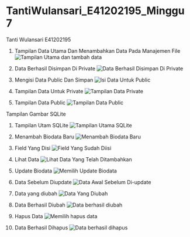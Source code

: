 # TantiWulansari_E41202195_Minggu7

Tanti Wulansari E41202195 

1. Tampilan Data Utama Dan Menambahkan Data Pada Manajemen File 
![Tampilan Utama dan tambah data](https://user-images.githubusercontent.com/75100232/138542453-0234143e-b1b7-48a2-b983-1bc0ab70f692.png)

2. Data Berhasil Disimpan Di Private
![Data Berhasil Disimpan Di Private](https://user-images.githubusercontent.com/75100232/138542486-939468b6-d062-4a9e-878f-7724a9588fc8.png)

3. Mengisi Data Public Dan Simpan
![Isi Data Untuk Public](https://user-images.githubusercontent.com/75100232/138542518-e40fb5df-7451-47ef-b60f-9e3cd732813d.png)

4. Tampilan Data Untuk Private
![Tampilan Data Private](https://user-images.githubusercontent.com/75100232/138542540-dd39dfcc-632d-4b0a-bd28-1fb0dc48904d.png)

5. Tampilan Data Public
![Tampilan Data Public](https://user-images.githubusercontent.com/75100232/138542569-d457d04b-dd8c-43b1-8394-0d893add5527.png)




Tampilan Gambar SQLite

1. Tampilan Utam SQLite
![Tampilan Utama SQLite](https://user-images.githubusercontent.com/75100232/138542584-d4581b47-27f6-4c81-9221-f8646aef4b03.jpg)

2. Menambah Biodata Baru
![Menambah Biodata Baru](https://user-images.githubusercontent.com/75100232/138542603-fc2407e5-d6f1-400b-8e4a-b55c902b9657.jpg)

3. Field Yang Disi
![Field Yang Sudah Diisi](https://user-images.githubusercontent.com/75100232/138542626-b61295a1-739b-4d15-9cae-30030937ec4d.jpg)

4. Lihat Data
![Lihat Data Yang Telah Ditambahkan](https://user-images.githubusercontent.com/75100232/138542639-e7331e5e-9228-4caa-b2e6-3edcae8bdb20.jpg)

5. Update Biodata
![Memilih Update Biodata](https://user-images.githubusercontent.com/75100232/138542641-e7ccecd4-d05e-4ead-8d31-90037f7b8c47.jpg)

6. Data Sebelum Diupdate
![Data Awal Sebelum Di-update](https://user-images.githubusercontent.com/75100232/138542659-28db950d-d854-4114-a5a2-c4e4875105f1.jpg)

7. Data yang diubah
![Data Yang Diubah](https://user-images.githubusercontent.com/75100232/138542675-b89eea8e-f4d6-438f-a0c8-22e104975c99.jpg)

8. Data Berhasil Diubah
![Data berhasil diubah](https://user-images.githubusercontent.com/75100232/138542664-34756f96-b750-455c-8896-1dd89a46ef48.jpg)

9. Hapus Data
![Memilih hapus data](https://user-images.githubusercontent.com/75100232/138542692-c2b7cd7f-2a9d-48b2-a0e7-e4a42163a4f5.jpg)

10. Data Berhasil Dihapus
![Data berhasil dihapus](https://user-images.githubusercontent.com/75100232/138542698-fb4a6ffa-7d7b-4810-93ad-5e5fe407f392.jpg)



